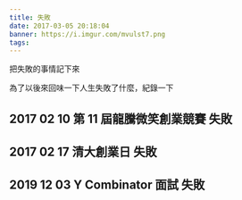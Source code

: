 ```yaml
---
title: 失敗
date: 2017-03-05 20:18:04
banner: https://i.imgur.com/mvulst7.png
tags:
---
```


把失敗的事情記下來

<!--more-->

為了以後來回味一下人生失敗了什麼，紀錄一下

## 2017 02 10 第 11 屆龍騰微笑創業競賽 失敗
## 2017 02 17 清大創業日 失敗
## 2019 12 03 Y Combinator 面試 失敗

